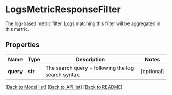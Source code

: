 # LogsMetricResponseFilter

The log-based metric filter. Logs matching this filter will be aggregated in this metric.
## Properties
Name | Type | Description | Notes
------------ | ------------- | ------------- | -------------
**query** | **str** | The search query - following the log search syntax. | [optional] 

[[Back to Model list]](README.md#documentation-for-models) [[Back to API list]](README.md#documentation-for-api-endpoints) [[Back to README]](README.md)


